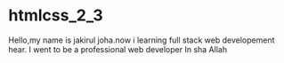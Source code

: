 # htmlcss_2_3
Hello,my name is jakirul joha.now i learning full stack web developement hear. I went to be a professional web developer In sha Allah 
